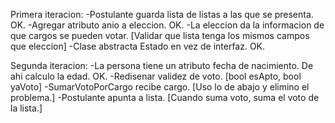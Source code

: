 Primera iteracion:
-Postulante guarda lista de listas a las que se presenta. OK.
-Agregar atributo anio a eleccion. OK.
-La eleccion da la informacion de que cargos se pueden votar. [Validar que lista tenga los mismos campos que eleccion]
-Clase abstracta Estado en vez de interfaz. OK.

Segunda iteracion:
-La persona tiene un atributo fecha de nacimiento. De ahi calculo la edad. OK.
-Redisenar validez de voto. [bool esApto, bool yaVoto]
-SumarVotoPorCargo recibe cargo. [Uso lo de abajo y elimino el problema.]
-Postulante apunta a lista. [Cuando suma voto, suma el voto de la lista.]

